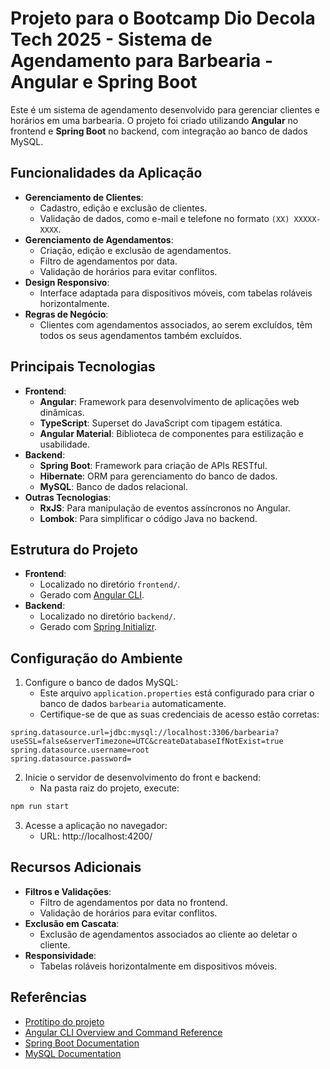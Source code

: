 # Projeto para o Bootcamp Dio Decola Tech 2025 - Sistema de Agendamento para Barbearia - Angular e Spring Boot

Este é um sistema de agendamento desenvolvido para gerenciar clientes e horários em uma barbearia. O projeto foi criado utilizando **Angular** no frontend e **Spring Boot** no backend, com integração ao banco de dados MySQL.

## Funcionalidades da Aplicação
- **Gerenciamento de Clientes**:
  - Cadastro, edição e exclusão de clientes.
  - Validação de dados, como e-mail e telefone no formato `(XX) XXXXX-XXXX`.
- **Gerenciamento de Agendamentos**:
  - Criação, edição e exclusão de agendamentos.
  - Filtro de agendamentos por data.
  - Validação de horários para evitar conflitos.
- **Design Responsivo**:
  - Interface adaptada para dispositivos móveis, com tabelas roláveis horizontalmente.
- **Regras de Negócio**:
  - Clientes com agendamentos associados, ao serem excluídos, têm todos os seus agendamentos também excluídos.
 
## Principais Tecnologias
- **Frontend**:
  - **Angular**: Framework para desenvolvimento de aplicações web dinâmicas.
  - **TypeScript**: Superset do JavaScript com tipagem estática.
  - **Angular Material**: Biblioteca de componentes para estilização e usabilidade.
- **Backend**:
  - **Spring Boot**: Framework para criação de APIs RESTful.
  - **Hibernate**: ORM para gerenciamento do banco de dados.
  - **MySQL**: Banco de dados relacional.
- **Outras Tecnologias**:
  - **RxJS**: Para manipulação de eventos assíncronos no Angular.
  - **Lombok**: Para simplificar o código Java no backend.
 
## Estrutura do Projeto
- **Frontend**:
  - Localizado no diretório `frontend/`.
  - Gerado com [Angular CLI](https://github.com/angular/angular-cli).
- **Backend**:
  - Localizado no diretório `backend/`.
  - Gerado com [Spring Initializr](https://start.spring.io/).

## Configuração do Ambiente

1. Configure o banco de dados MySQL:
   - Este arquivo `application.properties` está configurado para criar o banco de dados `barbearia` automaticamente.
   - Certifique-se de que as suas credenciais de acesso estão corretas:
  ```properties
  spring.datasource.url=jdbc:mysql://localhost:3306/barbearia?useSSL=false&serverTimezone=UTC&createDatabaseIfNotExist=true
  spring.datasource.username=root
  spring.datasource.password=
  ```

2. Inicie o servidor de desenvolvimento do front e backend:
    - Na pasta raiz do projeto, execute:
  ```bash
  npm run start
  ```

3. Acesse a aplicação no navegador:
    - URL: http://localhost:4200/

## Recursos Adicionais
- **Filtros e Validações**:
  - Filtro de agendamentos por data no frontend.
  - Validação de horários para evitar conflitos.
- **Exclusão em Cascata**:
  - Exclusão de agendamentos associados ao cliente ao deletar o cliente.
- **Responsividade**:
  - Tabelas roláveis horizontalmente em dispositivos móveis.

## Referências
- [Protítipo do projeto](https://www.canva.com/design/DAGja4orYJs/rzQXjYmECwwiZGkPd8R18w/edit?utm_content=DAGja4orYJs&utm_campaign=designshare&utm_medium=link2&utm_source=sharebutton)
- [Angular CLI Overview and Command Reference](https://angular.dev/tools/cli)
- [Spring Boot Documentation](https://spring.io/projects/spring-boot)
- [MySQL Documentation](https://dev.mysql.com/doc/)
